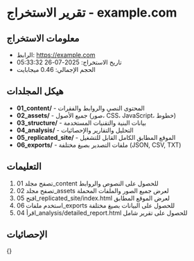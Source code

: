 
# تقرير الاستخراج - example.com

## معلومات الاستخراج
- الرابط: https://example.com
- تاريخ الاستخراج: 2025-07-26 05:33:32
- الحجم الإجمالي: 0.46 ميجابايت

## هيكل المجلدات
- **01_content/** - المحتوى النصي والروابط والفقرات
- **02_assets/** - جميع الأصول (صور، CSS، JavaScript، خطوط)
- **03_structure/** - بيانات البنية والتقنيات المستخدمة
- **04_analysis/** - التحليل والتقارير والإحصائيات
- **05_replicated_site/** - الموقع المطابق الكامل القابل للتشغيل
- **06_exports/** - ملفات التصدير بصيغ مختلفة (JSON, CSV, TXT)

## التعليمات
1. تصفح مجلد 01_content للحصول على النصوص والروابط
2. تصفح مجلد 02_assets لعرض جميع الصور والملفات المحملة
3. افتح 05_replicated_site/index.html لعرض الموقع المطابق
4. استخدم ملفات 06_exports للحصول على البيانات بصيغ مختلفة
5. اقرأ 04_analysis/detailed_report.html للحصول على تقرير شامل

## الإحصائيات
{}
        